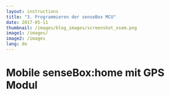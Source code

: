 ```yaml
---
layout: instructions
title: "3. Programmieren der senseBox MCU"
date: 2017-05-11
thumbnail: /images/blog_images/screenshot_osem.png
image1: /images/
image2: /images
lang: de
---
```

Mobile senseBox:home mit GPS Modul
============


